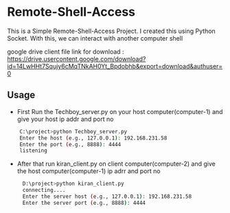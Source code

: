 
# Remote-Shell-Access

This is a Simple Remote-Shell-Access Project. I created this using Python Socket. With this, we can interact with another computer shell

google drive client file link for download : 
https://drive.usercontent.google.com/download?id=14LwHHt7Squjy6cMqTNkAH0Yt_Bpdobhb&export=download&authuser=0



## Usage

- First Run the Techboy_server.py on your host computer(computer-1) and give your host ip addr and port no

```bash
    C:\project>python Techboy_server.py
  	Enter the host (e.g., 127.0.0.1): 192.168.231.58
  	Enter the port (e.g., 8888): 4444
  	listening
```

- After that run kiran_client.py on client computer(computer-2) and give the host computer(computer-1) ip adrr and port no

```bash
     D:\project>python kiran_client.py
 	 connecting....
 	 Enter the server host (e.g., 127.0.0.1): 192.168.231.58
 	 Enter the server port (e.g., 8888): 4444

